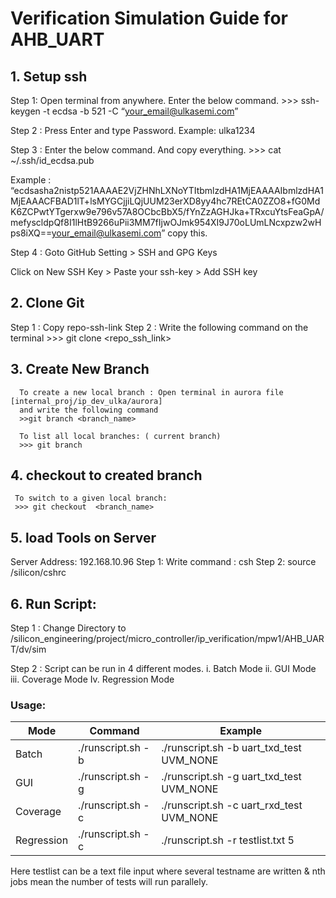 # Verification Simulation Guide for AHB_UART


## 1. Setup ssh

 Step 1: Open terminal from anywhere. Enter the below command.
          >>> ssh-keygen -t ecdsa -b 521 -C “your_email@ulkasemi.com”
          
 Step 2 :  Press Enter and type Password. 
           Example: ulka1234
           
 Step 3 : Enter the below command. And copy everything.
          >>> cat ~/.ssh/id_ecdsa.pub

Example : 
“ecdsasha2nistp521AAAAE2VjZHNhLXNoYTItbmlzdHA1MjEAAAAIbmlzdHA1MjEAAACFBAD1lT+lsMYGCjjiLQjUUM23erXD8yy4hc7REtCA0ZZO8+fG0MdK6ZCPwtYTgerxw9e796v57A8OCbcBbX5/fYnZzAGHJka+TRxcuYtsFeaGpA/mefyscldpQf8I1lHtB9266uPii3MM7fIjwOJmk954XI9J70oLUmLNcxpzw2wHps8iXQ==your_email@ulkasemi.com”  copy this.

Step 4 : Goto GitHub Setting > SSH and GPG Keys 

Click on New SSH Key > Paste your ssh-key > Add SSH key

## 2. Clone Git

Step 1 : Copy repo-ssh-link 
Step 2 :  Write the following command on the terminal
          >>> git clone <repo_ssh_link>


## 3. Create New Branch
      To create a new local branch : Open terminal in aurora file [internal_proj/ip_dev_ulka/aurora]                                                   
      and write the following command
      >>git branch <branch_name>
     
      To list all local branches: ( current branch)
      >>> git branch

## 4. checkout to created branch
     To switch to a given local branch:
     >>> git checkout  <branch_name>
     
## 5. load Tools on Server

 Server Address: 192.168.10.96
 Step 1: Write command : csh 
 Step 2: source /silicon/cshrc
 
## 6. Run Script: 

Step 1 : Change Directory to /silicon_engineering/project/micro_controller/ip_verification/mpw1/AHB_UART/dv/sim

Step 2 : Script can be run in 4 different modes. 
 i.  Batch Mode
 ii. GUI Mode
 iii. Coverage Mode
 Iv. Regression Mode
 
### Usage:

| Mode       |          Command                               |             Example                        |
|------      |------------------------------------------------|--------------------------------------------|
| Batch      | ./runscript.sh -b  <testname> <verbosity>      | ./runscript.sh -b  uart_txd_test  UVM_NONE |
| GUI        | ./runscript.sh -g  <testname> <verbosity>      | ./runscript.sh -g  uart_txd_test  UVM_NONE |
| Coverage   | ./runscript.sh -c  <testname> <verbosity>      | ./runscript.sh -c  uart_rxd_test  UVM_NONE |
| Regression | ./runscript.sh -c  <testname> <verbosity>      | ./runscript.sh -r testlist.txt 5            |
    
Here testlist can be a text file input where several testname are written
& nth jobs mean the number of tests will run parallely. 


